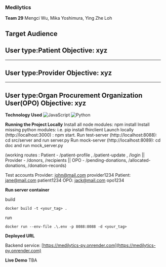 ### Medilytics

**Team 29**
Mengci Wu, Mika Yoshimura, Ying Zhe Loh

**Target Audience**
---------------

User type:Patient
Objective: xyz
--------------

---

User type:Provider
Objective: xyz
--------------

---

User type:Organ Procurement Organization User(OPO)
Objective: xyz
--------------

**Technology Used**
![JavaScript](https://img.shields.io/badge/-JavaScript-000000?style=flat&logo=javascript)
![Python](https://img.shields.io/badge/-Python-000000?style=flat&logo=python)

**Running the Project Locally**
Install all node modules: npm install
Install missing python modules: i.e. pip install fhirclient
Launch locally (http://localhost:3000) : npm start.
Run test-server (http://localhost:8088): cd src/server and run server.py
Run mock-server (http://localhost:8089): cd doc and run mock_server.py

(working routes : Patient - /patient-profile , /patient-update , /login || Provider - /donors, /recipients || OPO - /pending-donations, /allocated-donations, /donation-records)

Test accounts
Provider: john@mail.com provider1234
Patient: jane@mail.com patient1234
OPO: jack@mail.com opo1234

**Run server container**

build

`docker build -t <your_tag> .`

run

`docker run --env-file .\.env -p 8088:8088 -d <your_tag>`

**Deployed URL**

Backend service: [https://medilytics-py.onrender.com](https://medilytics-py.onrender.com)

**Live Demo**
TBA

